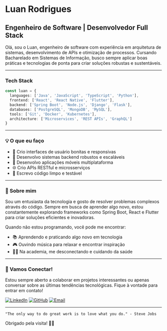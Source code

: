 # Luan Rodrigues

## Engenheiro de Software | Desenvolvedor Full Stack

Olá, sou o Luan, engenheiro de software com experiência em arquitetura de sistemas, desenvolvimento de APIs e otimização de processos. Cursando Bacharelado em Sistemas de Informação, busco sempre aplicar boas práticas e tecnologias de ponta para criar soluções robustas e sustentáveis.

---

### Tech Stack

```typescript
const luan = {
  languages: ['Java', 'JavaScript', 'TypeScript', 'Python'],
  frontend: ['React', 'React Native', 'Flutter'],
  backend: ['Spring Boot', 'Node.js', 'Django', 'Flask'],
  databases: ['PostgreSQL', 'MongoDB', 'MySQL'],
  tools: ['Git', 'Docker', 'Kubernetes'],
  architecture: ['Microservices', 'REST APIs', 'GraphQL']
}
```

---

### 💡 O que eu faço

- 🎨 Crio interfaces de usuário bonitas e responsivas
- 🔧 Desenvolvo sistemas backend robustos e escaláveis
- 📱 Desenvolvo aplicações móveis multiplataforma
- 🌐 Crio APIs RESTful e microsserviços
- 🧪 Escrevo código limpo e testável

---

### 🌟 Sobre mim

Sou um entusiasta da tecnologia e gosto de resolver problemas complexos através do código. Sempre em busca de aprender algo novo, estou constantemente explorando frameworks como Spring Boot, React e Flutter para criar soluções eficientes e inovadoras.

Quando não estou programando, você pode me encontrar:

- 📚 Aprendendo e praticando algo novo em tecnologia
- 🎮 Ouvindo música para relaxar e encontrar inspiração
- 🏋️‍♂️ Na academia, me desconectando e cuidando da saúde

---

### 🤝 Vamos Conectar!

Estou sempre aberto a colaborar em projetos interessantes ou apenas conversar sobre as últimas tendências tecnológicas. Fique à vontade para entrar em contato!

[![LinkedIn](https://img.shields.io/badge/-LinkedIn-0A66C2?style=for-the-badge&logo=linkedin&logoColor=white)](https://www.linkedin.com/in/luanrodriguestavares)
[![GitHub](https://img.shields.io/badge/-GitHub-181717?style=for-the-badge&logo=github&logoColor=white)](https://github.com/luanrodriguestavares)
[![Email](https://img.shields.io/badge/-Email-EA4335?style=for-the-badge&logo=gmail&logoColor=white)](mailto:luanrodrigues.contatoprofissional@outlook.com)

---

```
"The only way to do great work is to love what you do." - Steve Jobs
```

Obrigado pela visita! 🚀✨

